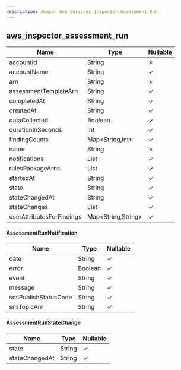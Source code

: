 ```yaml
---
description: Amazon Web Services Inspector Assessment Run
---
```

aws_inspector_assessment_run
----------------------------

| **Name**                  | **Type**                        | **Nullable** |
| ------------------------- | ------------------------------- | ------------ |
| accountId                 | String                          | &cross;      |
| accountName               | String                          | &check;      |
| arn                       | String                          | &cross;      |
| assessmentTemplateArn     | String                          | &check;      |
| completedAt               | String                          | &check;      |
| createdAt                 | String                          | &check;      |
| dataCollected             | Boolean                         | &check;      |
| durationInSeconds         | Int                             | &check;      |
| findingCounts             | Map<String,Int>                 | &check;      |
| name                      | String                          | &cross;      |
| notifications             | List<AssessmentRunNotification> | &check;      |
| rulesPackageArns          | List<String>                    | &check;      |
| startedAt                 | String                          | &check;      |
| state                     | String                          | &check;      |
| stateChangedAt            | String                          | &check;      |
| stateChanges              | List<AssessmentRunStateChange>  | &check;      |
| userAttributesForFindings | Map<String,String>              | &check;      |

#### AssessmentRunNotification
| **Name**             | **Type** | **Nullable** |
| -------------------- | -------- | ------------ |
| date                 | String   | &check;      |
| error                | Boolean  | &check;      |
| event                | String   | &check;      |
| message              | String   | &check;      |
| snsPublishStatusCode | String   | &check;      |
| snsTopicArn          | String   | &check;      |

#### AssessmentRunStateChange
| **Name**       | **Type** | **Nullable** |
| -------------- | -------- | ------------ |
| state          | String   | &check;      |
| stateChangedAt | String   | &check;      |
